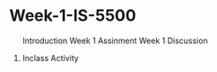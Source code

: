 # Week-1-IS-5500


<ol>
  
  <il> Introduction </il>
  <il> Week 1 Assinment </il>
  <il> Week 1 Discussion </il>
  <li> Inclass Activity </li>

</ol>

